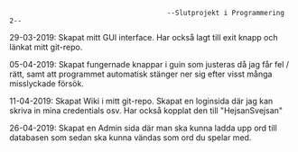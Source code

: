                                            --Slutprojekt i Programmering 2--

29-03-2019: Skapat mitt GUI interface. Har också lagt till exit knapp och länkat mitt git-repo.

05-04-2019: Skapat fungernade knappar i guin som justeras då jag får fel / rätt,
 samt att programmet automatisk stänger ner sig efter visst många misslyckade försök.

11-04-2019: Skapat Wiki i mitt git-repo. Skapat en loginsida där jag kan skriva in mina credentials osv. Har också kopplat den till "HejsanSvejsan"

26-04-2019: Skapat en Admin sida där man ska kunna ladda upp ord till databasen som sedan ska kunna vändas som ord du spelar med. 
